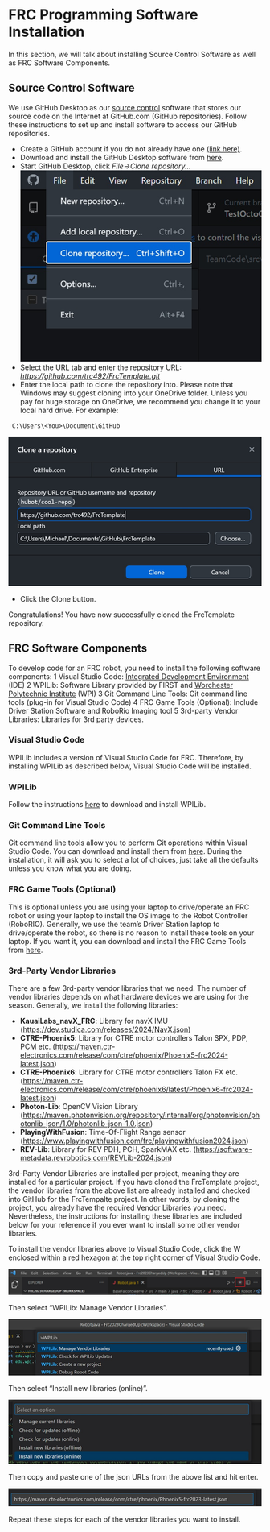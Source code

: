 # FRC Programming Software Installation
In this section, we will talk about installing Source Control Software as well as FRC Software Components.

## Source Control Software
We use GitHub Desktop as our [source control](https://en.wikipedia.org/wiki/Source_Code_Control_System) software that stores our source code on the Internet at GitHub.com (GitHub repositories). Follow these instructions to set up and install software to access our GitHub repositories.
* Create a GitHub account if you do not already have one [(link here)](https://GitHub.com).
* Download and install the GitHub Desktop software from [here](https://desktop.github.com).
* Start GitHub Desktop, click *File->Clone repository...*
 ![image name](/images/GitHubDesktopFileClone.jpg)
* Select the URL tab and enter the repository URL: *https://github.com/trc492/FrcTemplate.git*
* Enter the local path to clone the repository into. Please note that Windows may suggest cloning into your OneDrive folder. Unless you pay for huge storage on OneDrive, we recommend you change it to your local hard drive. For example:
```
 C:\Users\<You>\Document\GitHub
```
 ![image name](/images/GitHubDesktopCloneRepoFrc.jpg)
* Click the Clone button.

Congratulations! You have now successfully cloned the FrcTemplate repository.

## FRC Software Components
To develop code for an FRC robot, you need to install the following software components:
1 Visual Studio Code: [Integrated Development Environment](https://en.wikipedia.org/wiki/Integrated_development_environment) (IDE)
2 WPILib: Software Library provided by FIRST and [Worchester Polytechnic Institute](https://www.wpi.edu/) (WPI)
3 Git Command Line Tools: Git command line tools (plug-in for Visual Studio Code)
4 FRC Game Tools (Optional): Include Driver Station Software and RoboRio Imaging tool
5 3rd-party Vendor Libraries: Libraries for 3rd party devices.

### Visual Studio Code
WPILib includes a version of Visual Studio Code for FRC. Therefore, by installing WPILib as described below, Visual Studio Code will be installed.

### WPILib
Follow the instructions [here](https://docs.wpilib.org/en/stable/docs/zero-to-robot/step-2/wpilib-setup.html) to download and install WPILib.

### Git Command Line Tools
Git command line tools allow you to perform Git operations within Visual Studio Code. You can download and install them from [here](https://git-scm.com/downloads). During the installation, it will ask you to select a lot of choices, just take all the defaults unless you know what you are doing.

### FRC Game Tools (Optional)
This is optional unless you are using your laptop to drive/operate an FRC robot or using your laptop to install the OS image to the Robot Controller (RoboRIO). Generally, we use the team’s Driver Station laptop to drive/operate the robot, so there is no reason to install these tools on your laptop. If you want it, you can download and install the FRC Game Tools from [here](https://www.ni.com/en-us/support/downloads/drivers/download.frc-game-tools.html#479842).

### 3rd-Party Vendor Libraries
There are a few 3rd-party vendor libraries that we need. The number of vendor libraries depends on what hardware devices we are using for the season. Generally, we install the following libraries:
* **KauaiLabs_navX_FRC**: Library for navX IMU (https://dev.studica.com/releases/2024/NavX.json)
* **CTRE-Phoenix5**: Library for CTRE motor controllers Talon SPX, PDP, PCM etc. (https://maven.ctr-electronics.com/release/com/ctre/phoenix/Phoenix5-frc2024-latest.json)
* **CTRE-Phoenix6**: Library for CTRE motor controllers Talon FX etc. (https://maven.ctr-electronics.com/release/com/ctre/phoenix6/latest/Phoenix6-frc2024-latest.json)
* **Photon-Lib**: OpenCV Vision Library (https://maven.photonvision.org/repository/internal/org/photonvision/photonlib-json/1.0/photonlib-json-1.0.json)
* **PlayingWithFusion**: Time-Of-Flight Range sensor (https://www.playingwithfusion.com/frc/playingwithfusion2024.json)
* **REV-Lib**: Library for REV PDH, PCH, SparkMAX etc. (https://software-metadata.revrobotics.com/REVLib-2024.json)

3rd-Party Vendor Libraries are installed per project, meaning they are installed for a particular project. If you have cloned the FrcTemplate project, the vendor libraries from the above list are already installed and checked into GitHub for the FrcTempalte project. In other words, by cloning the project, you already have the required Vendor Libraries you need. Nevertheless, the instructions for installing these libraries are included below for your reference if you ever want to install some other vendor libraries.

To install the vendor libraries above to Visual Studio Code, click the W enclosed within a red hexagon at the top right corner of Visual Studio Code.

 ![image name](/images/VSCWPITools.jpg)
 
Then select “WPILib: Manage Vendor Libraries”.

 ![image name](/images/VSCManageVendorLib.jpg)
 
Then select “Install new libraries (online)”.

 ![image name](/images/VSCInstallVendorLib.jpg)
 
Then copy and paste one of the json URLs from the above list and hit enter.

 ![image name](/images/VSCVendorLibURL.jpg)

Repeat these steps for each of the vendor libraries you want to install.

